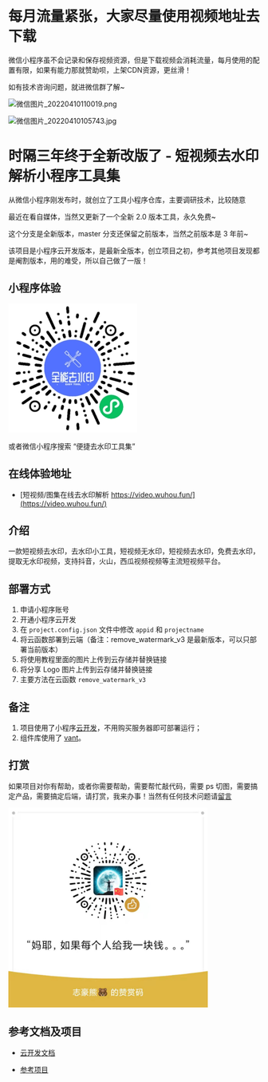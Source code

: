 # 每月流量紧张，大家尽量使用视频地址去下载

微信小程序虽不会记录和保存视频资源，但是下载视频会消耗流量，每月使用的配置有限，如果有能力那就赞助呗，上架CDN资源，更丝滑！

如有技术咨询问题，就进微信群了解~

![微信图片_20220410110019.png](https://s2.loli.net/2022/04/10/4BFKGPO3I7fEQnX.png)

![微信图片_20220410105743.jpg](https://imgtu.com/i/LUXsx0)

# 时隔三年终于全新改版了 - 短视频去水印解析小程序工具集

从微信小程序刚发布时，就创立了工具小程序仓库，主要调研技术，比较随意

最近在看自媒体，当然又更新了一个全新 2.0 版本工具，永久免费~

这个分支是全新版本，master 分支还保留之前版本，当然之前版本是 3 年前~

该项目是小程序云开发版本，是最新全版本，创立项目之初，参考其他项目发现都是阉割版本，用的难受，所以自己做了一版！

## 小程序体验

![](qr-img.jpg)

或者微信小程序搜索 “便捷去水印工具集”

## 在线体验地址

- [短视频/图集在线去水印解析 https://video.wuhou.fun/](https://video.wuhou.fun/)

## 介绍

一款短视频去水印，去水印小工具，短视频无水印，短视频去水印，免费去水印，提取无水印视频，支持抖音，火山，西瓜视频视频等主流短视频平台。

## 部署方式

1. 申请小程序账号
2. 开通小程序云开发
3. 在 `project.config.json` 文件中修改 `appid` 和 `projectname`
4. 将云函数部署到云端（备注：remove_watermark_v3 是最新版本，可以只部署当前版本）
5. 将使用教程里面的图片上传到云存储并替换链接
6. 将分享 Logo 图片上传到云存储并替换链接
7. 主要方法在云函数 `remove_watermark_v3`

## 备注

1. 项目使用了小程序[云开发](https://developers.weixin.qq.com/miniprogram/dev/wxcloud/basis/getting-started.html)，不用购买服务器即可部署运行；
2. 组件库使用了 [vant](https://vant-contrib.gitee.io/vant-weapp/#/home)。

## 打赏

如果项目对你有帮助，或者你需要帮助，需要帮忙敲代码，需要 ps 切图，需要搞定产品，需要搞定后端，请打赏，我来办事！当然有任何技术问题请[留言](https://wuhou.fun/msg)

<img src="微信图片_20211115174348.jpg" width="400"/>

## 参考文档及项目

- [云开发文档](https://developers.weixin.qq.com/miniprogram/dev/wxcloud/basis/getting-started.html)

- [参考项目](https://gitee.com/mini-app-private/qsy)
